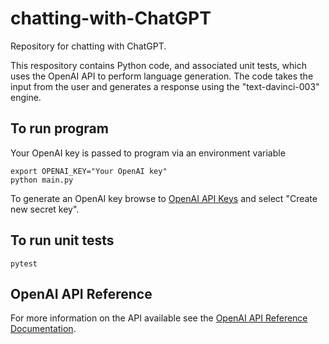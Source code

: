 # chatting-with-ChatGPT

Repository for chatting with ChatGPT.

 This respository contains Python code, and associated unit tests, which uses the OpenAI API to perform language generation. The code takes the input from the user and generates a response using the "text-davinci-003" engine.

## To run program

Your OpenAI key is passed to program via an environment variable

```shell
export OPENAI_KEY="Your OpenAI key"
python main.py
```

To generate an OpenAI key browse to [OpenAI API Keys](https://beta.openai.com/account/api-keys) and select "Create new secret key".


## To run unit tests

```shell
pytest
```

## OpenAI API Reference

For more information on the API available see the [OpenAI API Reference Documentation](https://beta.openai.com/docs/api-reference).